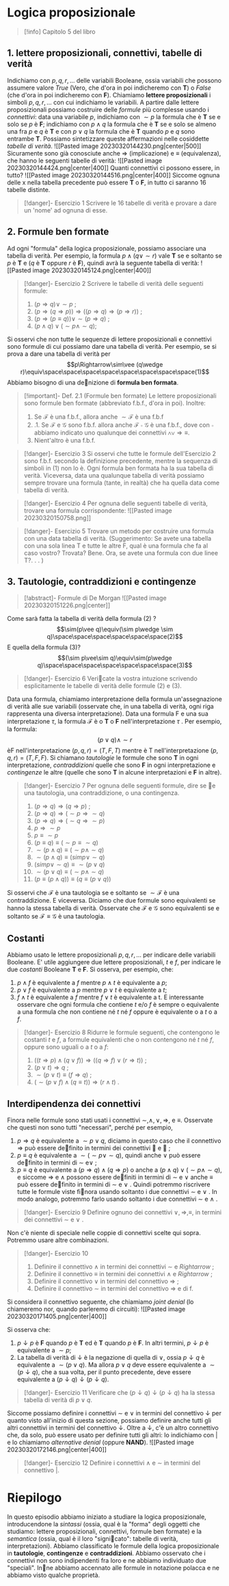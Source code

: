 # Logica proposizionale
>[!info]
>Capitolo 5 del libro

## 1. lettere proposizionali, connettivi, tabelle di verità
Indichiamo con $p, q, r,...$ delle variabili Booleane, ossia variabili che possono assumere valore *True* (Vero, che d'ora in poi indicheremo con **T**) o *False* (che d'ora in poi indicheremo con **F**). Chiamiamo **lettere proposizionali** i simboli $p, q, r,...$ con cui indichiamo le variabili.
A partire dalle lettere proposizionali possiamo costruire delle *formule* più complesse usando i *connettivi*: data una variabile $p$, indichiamo con $\sim p$ la formula che è **T** se e solo se $p$ è **F**; indichiamo con $p\wedge q$ la formula che è **T** se e solo se almeno una fra $p$ e $q$ è **T** e con $p\vee q$ la formula che è **T** quando $p$ e $q$ sono entrambe **T**. Possiamo sintetizzare queste affermazioni nelle cosiddette *tabelle di verità*.
![[Pasted image 20230320144230.png|center|500]]
Sicuramente sono già conosciute anche $\Rightarrow$ (implicazione) e $\equiv$ (equivalenza), che hanno le seguenti tabelle di verità:
![[Pasted image 20230320144424.png|center|400]]
Quanti connettivi ci possono essere, in tutto?
![[Pasted image 20230320144516.png|center|400]]
Siccome ognuna delle x nella tabella precedente può essere **T** o **F**, in tutto ci saranno 16 tabelle distinte.
>[!danger]- Esercizio 1
>Scrivere le 16 tabelle di verità e provare a dare un 'nome' ad ognuna di esse.

## 2. Formule ben formate
Ad ogni "formula" della logica proposizionale, possiamo associare una tabella di verità.
Per esempio, la formula $p\wedge (q\vee\sim r)$ vale **T** se e soltanto se $p$ è **T** e ($q$ è **T** oppure $r$ è **F**), quindi avrà la seguente tabella di verità:
![[Pasted image 20230320145124.png|center|400]]

>[!danger]- Esercizio 2
>Scrivere le tabelle di verità delle seguenti formule:
> 1. $(p\Rightarrow q)\vee\sim p$ ;
> 2. $(p\Rightarrow(q\Rightarrow p))\Rightarrow((p\Rightarrow q)\Rightarrow(p\Rightarrow r))$ ;
> 3. $(p\Rightarrow(p\equiv q))\vee\sim (p\Rightarrow q)$ ;
> 4. $(p\wedge q)\vee (\sim p\wedge\sim q) ;$

Si osservi che non tutte le sequenze di lettere proposizionali e connettivi sono formule di cui possiamo dare una tabella di verità. Per esempio, se si prova a dare una tabella di verità per
$$p\Rightarrow\sim\vee (q\wedge r)\equiv\space\space\space\space\space\space\space\space(1)$$
Abbiamo bisogno di una denizione di **formula ben formata**.
>[!important]- Def. 2.1 (Formule ben formate)
>Le lettere proposizionali sono formule ben formate (abbreviato f.b.f., d'ora in poi). Inoltre:
>1. Se $\mathcal F$ è una f.b.f., allora anche $\sim\mathcal F$ è una f.b.f
>2. .1. Se $\mathcal F$ e $\mathcal G$ sono f.b.f. allora anche $\mathcal F \circ \mathcal G$ è una f.b.f., dove con $\circ$ abbiamo indicato uno qualunque dei connettivi $\wedge\vee\Rightarrow\equiv$.
>3. Nient'altro è una f.b.f.

>[!danger]- Esercizio 3
>Si osservi che tutte le formule dell'Esercizio 2 sono f.b.f. secondo la definizione precedente, mentre la sequenza di simboli in (1) non lo è. Ogni formula ben formata ha la sua tabella di verità. Viceversa, data una qualunque tabella di verità possiamo sempre trovare una formula (tante, in realtà) che ha quella data come tabella di verità.

>[!danger]- Esercizio 4
>Per ognuna delle seguenti tabelle di verità, trovare una formula corrispondente:
>![[Pasted image 20230320150758.png]]

>[!danger]- Esercizio 5
>Trovare un metodo per costruire una formula con una data tabella di verità. (Suggerimento: Se avete una tabella con una sola linea T e tutte le altre F, qual è una formula che fa al caso vostro? Trovata? Bene. Ora, se avete una formula con due linee T?. . . )
## 3. Tautologie, contraddizioni e contingenze
>[!abstract]- Formule di De Morgan
>![[Pasted image 20230320151226.png|center]]
>

Come sarà fatta la tabella di verità della formula (2) ?
$$\sim(p\vee q)\equiv(\sim p\wedge \sim q)\space\space\space\space\space\space(2)$$
E quella della formula (3)?
$$(\sim p\vee\sim q)\equiv\sim(p\wedge q)\space\space\space\space\space\space\space(3)$$
>[!danger]- Esercizio 6
>Vericate la vostra intuzione scrivendo esplicitamente le tabelle di verità delle formule (2) e (3).

Data una formula, chiamiamo interpretazione della formula un'assegnazione di verità alle sue variabili (osservate che, in una tabella di verità, ogni riga rappresenta una diversa
interpretazione). Data una formula F e una sua interpretazione $\tau$, la formula $\mathcal F$ è o **T** o **F** nell'interpretazione $\tau$ . Per esempio, la formula:
$$(p\vee q)\wedge\sim r$$
èF nell'interpretazione $(p, q, r) = (T, F, T)$ mentre è T nell'interpretazione $(p, q, r) = (T, F, F)$.
Si chiamano *tautologie* le formule che sono **T** in ogni interpretazione, *contraddizioni* quelle che sono **F** in ogni interpretazione e *contingenze* le altre (quelle che sono **T** in alcune interpretazioni e **F** in altre).
>[!danger]- Esercizio 7
>Per ognuna delle seguenti formule, dire se e una tautologia, una contraddizione, o una contingenza.
>1. $(p\Rightarrow q)\Rightarrow(q\Rightarrow p)$ ;
>2. $(p\Rightarrow q)\Rightarrow (\sim p\Rightarrow\sim q)$
>3. $(p\Rightarrow q)\Rightarrow(\sim q\Rightarrow\sim p)$
>4. $p\Rightarrow\sim p$
>5. $p\equiv\sim p$
>6. $(p\equiv q)\equiv(\sim p\equiv\sim q)$
>7. $\sim(p\wedge q)\equiv (\sim p\wedge \sim q)$
>8. $\sim(p\wedge q)\equiv(sim p\vee\sim q)$
>9. $(sim p\vee\sim q)\equiv\sim(p\vee q)$
>10. $\sim(p\vee q)\equiv (\sim p\wedge\sim q)$
>11. $(p\equiv(p\wedge q))\equiv (q\equiv(p\vee q))$

Si osservi che $\mathcal F$ è una tautologia se e soltanto se $\sim\mathcal F$ è una contraddizione. E viceversa. Diciamo che due formule sono equivalenti se hanno la stessa tabella di verità. Osservate che $\mathcal F$ e $\mathcal G$ sono equivalenti se e soltanto se $\mathcal F\equiv\mathcal G$ è una tautologia.
## Costanti
Abbiamo usato le lettere proposizionali $p, q, r, ...$ per indicare delle variabili Booleane. E' utile aggiungere due lettere proposizionali, $t$ e $f$, per indicare le due *costanti* Booleane **T**
e **F**. Si osserva, per esempio, che:
1. $p\wedge f$ è equivalente a $f$ mentre $p\wedge t$ è equivalente a $p$;
2. $p\vee f$ è equivalente a $p$ mentre $p\vee t$ è equivalente a $t$;
3. $f\wedge t$ è equivalente a $f$ mentre $f\vee t$ è equivalente a t.
E interessante osservare che ogni formula che contiene $t$ e/o $f$ è sempre o equivalente a una formula che non contiene né $t$ né $f$ oppure è equivalente o a $t$ o a $f$.
>[!danger]- Esercizio 8
>Ridurre le formule seguenti, che contengono le costanti $t$ e $f$, a formule equivalenti che o non contengono né $t$ né $f$, oppure sono uguali o a $t$ o a $f$:
>1. $((t\Rightarrow p)\wedge(q\vee f))\Rightarrow((q\Rightarrow f)\vee(r\Rightarrow t))$ ;
>2. $(p\vee t)\Rightarrow q$ ;
>3. $\sim(p\vee t)\equiv(f\Rightarrow q)$ ;
>4. $(\sim(p\vee f)\wedge(q\equiv t))\Rightarrow(r\wedge t)$ .

## Interdipendenza dei connettivi
Finora nelle formule sono stati usati i connettivi $\sim,\wedge,\vee,\Rightarrow$, e $\equiv$. Osservate che questi non sono tutti "necessari", perché per esempio, 
1. $p\Rightarrow q$ è equivalente a $\sim p\vee q$, diciamo in questo caso che il connettivo $\Rightarrow$ può essere definito in termini dei connettivi $\sim$
e $\vee$ ;
2. $p\equiv q$ è equivalente a $\sim(\sim p\vee\sim q)$, quindi anche $\vee$ può essere definito in termini di $\sim$ e$\vee$ ;
3. $p\equiv q$ è equivalente a $(p\Rightarrow q)\wedge(q\Rightarrow p)$ o anche a $(p\wedge q)\vee(\sim p\wedge\sim q)$, e siccome $\Rightarrow$ e $\wedge$ possono essere definiti in termini di $\sim$ e $\vee$ anche $\equiv$ può essere definito in termini di $\sim$ e $\vee$ .
Quindi potremmo riscrivere tutte le formule viste finora usando soltanto i due connettivi $\sim$ e $\vee$ . In modo analogo, potremmo farlo usando soltanto i due connettivi $\sim$ e $\wedge$ .
>[!danger]- Esercizio 9
>Definire ognuno dei connettivi $\vee,\Rightarrow,\equiv,$ in termini dei connettivi $\sim$ e $\vee$ .

Non c'è niente di speciale nelle coppie di connettivi scelte qui sopra. Potremmo usare altre combinazioni.
>[!danger]- Esercizio 10
>1. Definire il connettivo $\wedge$ in termini dei connettivi $\sim$ e $Rightarrow$ ;
>2. Definire il connettivo $\equiv$ in termini dei connettivi $\wedge$ e $Rightarrow$ ;
>3. Definire il connettivo $\vee$ in termini del connettivo $\Rightarrow$ ;
>4. Definire il connettivo $\sim$ in termini del connettivo $\Rightarrow$ e di f.

Si considera il connettivo seguente, che chiamiamo *joint denial* (lo chiameremo nor, quando parleremo di circuiti): 
![[Pasted image 20230320171405.png|center|400]]

Si osserva che:
1. $p\downarrow p$ è **F** quando $p$ è **T** ed è **T** quando $p$ è **F**. In altri termini, $p\downarrow p$ è equivalente a $\sim p$;
2. La tabella di verità di $\downarrow$ è la negazione di quella di $\vee$, ossia $p\downarrow q$ è equivalente a $\sim(p\vee q)$. Ma allora $p\vee q$ deve essere equivalente a $\sim(p\downarrow q)$, che a sua volta, per il punto precedente, deve essere equivalente a $(p\downarrow q)\downarrow(p\downarrow q)$.
>[!danger]- Esercizio 11 
>Verificare che $(p\downarrow q)\downarrow (p\downarrow q)$ ha la stessa tabella di verità di $p\vee q$. 

Siccome possiamo definire i connettivi $\sim$ e $\vee$ in termini del connettivo $\downarrow$ per quanto visto all'inizio di questa sezione, possiamo definire anche tutti gli altri connettivi in termini del
connettivo $\downarrow$.
Oltre a $\downarrow$, c'è un altro connettivo che, da solo, può essere usato per definire tutti gli altri: lo indichiamo con $|$ e lo chiamiamo *alternative denial* (oppure **NAND**).
![[Pasted image 20230320172146.png|center|400]]

>[!danger]- Esercizio 12
>Definire i connettivi $\wedge$ e $\sim$ in termini del connettivo $|$.

# Riepilogo
In questo episodio abbiamo iniziato a studiare la logica proposizionale, introducendone la *sintassi* (ossia, qual è la "forma" degli oggetti che studiamo: lettere proposizionali,
connettivi, formule ben formate) e la *semantica* (ossia, qual è il loro "signicato": tabelle di verità, interpretazioni). Abbiamo classificato le formule della logica proposizionale in **tautologie**, **contingenze** e **contraddizioni**. Abbiamo osservato che i connettivi non sono indipendenti fra loro e ne abbiamo individuato due "speciali". Inne abbiamo accennato
alle formule in notazione polacca e ne abbiamo visto qualche proprietà.


 